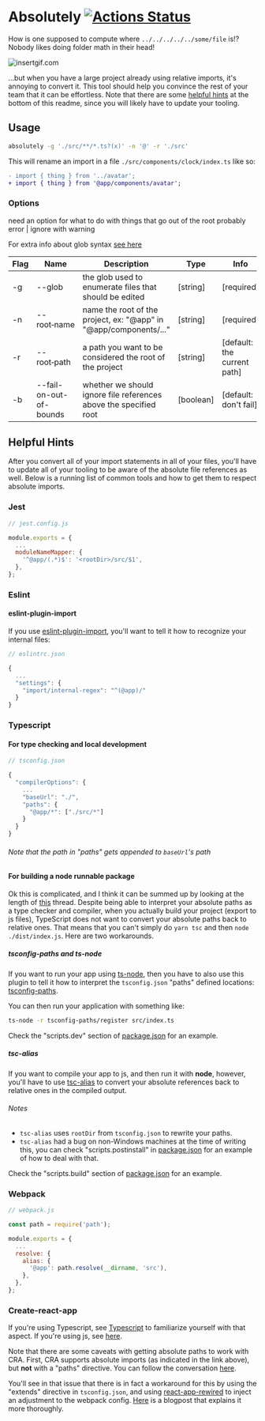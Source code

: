 # Absolutely [![Actions Status](https://github.com/matthandlersux/absolutely/workflows/CI/badge.svg)](https://github.com/matthandlersux/absolutely/actions)

How is one supposed to compute where `../../../../../some/file` is!? Nobody likes doing folder math in their head!

![insertgif.com](https://media0.giphy.com/media/ZThQqlxY5BXMc/200.gif)

...but when you have a large project already using relative imports, it's annoying to convert it. This
tool should help you convince the rest of your team that it can be effortless. Note that there are some
[helpful hints](#helpful-hints) at the bottom of this readme, since you will likely have to update your tooling.

## Usage

```bash
absolutely -g './src/**/*.ts?(x)' -n '@' -r './src'
```

This will rename an import in a file `./src/components/clock/index.ts` like so:
```diff
- import { thing } from '../avatar';
+ import { thing } from '@app/components/avatar';
```

### Options

need an option for what to do with things that go out of the root
probably error | ignore with warning

For extra info about glob syntax [see here](https://github.com/isaacs/node-glob#glob-primer)

| Flag | Name                    | Description                                                       | Type      | Info                        |
| ---- | --------                | -----------                                                       | ----      | ----                        |
| -g   | --glob                  | the glob used to enumerate files that should be edited            | [string]  | [required]                  |
| -n   | --root&#x2011;name      | name the root of the project, ex: "@app" in "@app/components/..." | [string]  | [required]                  |
| -r   | --root&#x2011;path      | a path you want to be considered the root of the project          | [string]  | [default: the current path] |
| -b   | --fail-on-out-of-bounds | whether we should ignore file references above the specified root | [boolean] | [default: don't fail]       |

## Helpful Hints

After you convert all of your import statements in all of your files, you'll have to update all of your tooling
to be aware of the absolute file references as well. Below is a running list of common tools and how to get them
to respect absolute imports.

### Jest

```js
// jest.config.js

module.exports = {
  ...
  moduleNameMapper: {
    '^@app/(.*)$': '<rootDir>/src/$1',
  },
};
```

### Eslint

#### eslint-plugin-import

If you use [eslint-plugin-import](https://github.com/benmosher/eslint-plugin-import), you'll want to tell
it how to recognize your internal files:

```js
// eslintrc.json

{
  ...
  "settings": {
    "import/internal-regex": "^(@app)/"
  }
}
```

### Typescript

#### For type checking and local development

```js
// tsconfig.json

{
  "compilerOptions": {
    ...
    "baseUrl": "./",
    "paths": {
      "@app/*": ["./src/*"]
    }
  }
}
```

###### Note that the path in "paths" gets appended to `baseUrl`'s path

#### For building a node runnable package

Ok this is complicated, and I think it can be summed up by looking at the length of
[this](https://github.com/microsoft/TypeScript/issues/15479) thread. Despite being able to interpret your
absolute paths as a type checker and compiler, when you actually build your project (export to js files), TypeScript
does not want to convert your absolute paths back to relative ones. That means that you can't simply do `yarn tsc` and
then `node ./dist/index.js`. Here are two workarounds.

##### tsconfig-paths and ts-node

If you want to run your app using [ts-node](https://github.com/TypeStrong/ts-node), then you have to also use this plugin
to tell it how to interpret the `tsconfig.json` "paths" defined locations: [tsconfig-paths](https://github.com/dividab/tsconfig-paths).

You can then run your application with something like:

```bash
ts-node -r tsconfig-paths/register src/index.ts
```

Check the "scripts.dev" section of [package.json](package.json) for an example.

##### tsc-alias

If you want to compile your app to js, and then run it with **node**, however, you'll have to use
[tsc-alias](https://github.com/justkey007/tsc-alias) to convert your absolute references back to relative ones in the
compiled output.

###### Notes

* `tsc-alias` uses `rootDir` from `tsconfig.json` to rewrite your paths.
* `tsc-alias` had a bug on non-Windows machines at the time of writing this, you can check "scripts.postinstall" in
  [package.json](package.json) for an example of how to deal with that.

Check the "scripts.build" section of [package.json](package.json) for an example.

### Webpack

```js
// webpack.js

const path = require('path');

module.exports = {
  ...
  resolve: {
    alias: {
      '@app': path.resolve(__dirname, 'src'),
    },
  },
};
```

### Create-react-app

If you're using Typescript, see [Typescript](#typescript) to familiarize yourself with that aspect.
If you're using js, see [here](https://create-react-app.dev/docs/importing-a-component/#absolute-imports).

Note that there are some caveats with getting absolute paths to work with CRA. First, CRA
supports absolute imports (as indicated in the link above), but **not** with a "paths" directive.
You can follow the conversation
[here](https://github.com/facebook/create-react-app/issues/8909#issuecomment-686526409).

You'll see in that issue that there is in fact a workaround for this by using the "extends" directive in
`tsconfig.json`, and using [react-app-rewired](https://www.npmjs.com/package/react-app-rewired) to inject an adjustment
to the webpack config.
[Here](https://medium.com/@gustavograeff1998/absolute-imports-with-create-react-app-typescript-e87878cab65b) is a
blogpost that explains it more thoroughly.
